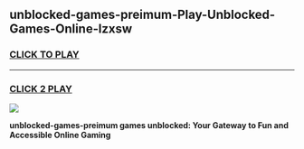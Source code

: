 
## unblocked-games-preimum-Play-Unblocked-Games-Online-lzxsw
<h3>
<a href="https://premium76.site?title=unblocked-games-preimum&ref=25A">CLICK TO PLAY</a></h3>
<hr>

<h3>
<a href="https://premium76.site?title=unblocked-games-preimum&ref=25A">CLICK 2 PLAY</a>
  
</h3>

<a href="https://premium76.site?title=unblocked-games-preimum&ref=25A"><img src="https://clearcache.store/games.png"></a>


**unblocked-games-preimum games unblocked: Your Gateway to Fun and Accessible Online Gaming**
